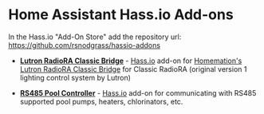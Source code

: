 # Home Assistant Hass.io Add-ons

In the Hass.io "Add-On Store" add the repository url: https://github.com/rsnodgrass/hassio-addons

- **[Lutron RadioRA Classic Bridge](https://github.com/rsnodgrass/hassio-addons/tree/master/radiora-classic-bridge)**  - [Hass.io](https://www.home-assistant.io/hassio/) add-on for [Homemation's Lutron RadioRA Classic Bridge](https://github.com/homemations/SmartThings) for Classic RadioRA (original version 1 lighting control system by Lutron)

- **[RS485 Pool Controller](https://github.com/rsnodgrass/hassio-addons/tree/master/rs485-pool-controller)**  - [Hass.io](https://www.home-assistant.io/hassio/) add-on for communicating with RS485 supported pool pumps, heaters, chlorinators, etc.
